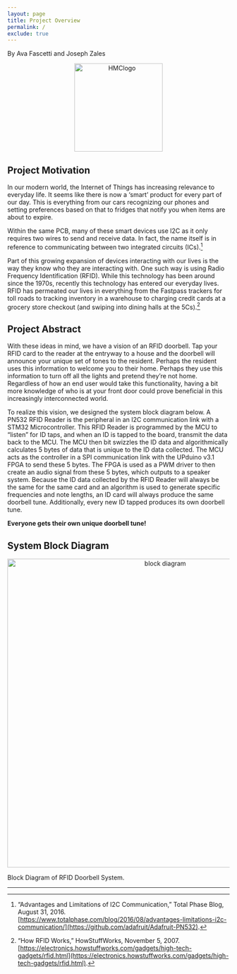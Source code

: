 ```yaml
---
layout: page
title: Project Overview
permalink: /
exclude: true
---
```

By Ava Fascetti and Joseph Zales

<div style="text-align: center">
  <img src="./assets/img/HMC_logo.png" alt="HMClogo" width="200" />
</div>

## Project Motivation
In our modern world, the Internet of Things has increasing relevance to everyday life. It seems like there is now a ‘smart’ product for every part of our day. This is everything from our cars recognizing our phones and setting preferences based on that to fridges that notify you when items are about to expire. 

Within the same PCB, many of these smart devices use I2C as it only requires two wires to send and receive data. In fact, the name itself is in reference to communicating between two integrated circuits (ICs).[^1]

Part of this growing expansion of devices interacting with our lives is the way they know who they are interacting with. One such way is using Radio Frequency Identification (RFID). While this technology has been around since the 1970s, recently this technology has entered our everyday lives. RFID has permeated our lives in everything from the Fastpass trackers for toll roads to tracking inventory in a warehouse to charging credit cards at a grocery store checkout (and swiping into dining halls at the 5Cs).[^2]

## Project Abstract
With these ideas in mind, we have a vision of an RFID doorbell. Tap your RFID card to the reader at the entryway to a house and the doorbell will announce your unique set of tones to the resident. Perhaps the resident uses this information to welcome you to their home. Perhaps they use this information to turn off all the lights and pretend they’re not home. Regardless of how an end user would take this functionality, having a bit more knowledge of who is at your front door could prove beneficial in this increasingly interconnected world.

To realize this vision, we designed the system block diagram below. A PN532 RFID Reader is the peripheral in an I2C communication link with a STM32 Microcontroller. This RFID Reader is programmed by the MCU to “listen” for ID taps, and when an ID is tapped to the board, transmit the data back to the MCU. The MCU then bit swizzles the ID data and algorithmically calculates 5 bytes of data that is unique to the ID data collected. The MCU acts as the controller in a SPI communication link with the UPduino v3.1 FPGA to send these 5 bytes. The FPGA is used as a PWM driver to then create an audio signal from these 5 bytes, which outputs to a speaker system. Because the ID data collected by the RFID Reader will always be the same for the same card and an algorithm is used to generate specific frequencies and note lengths, an ID card will always produce the same doorbell tune. Additionally, every new ID tapped produces its own doorbell tune.

**Everyone gets their own unique doorbell tune!**

## System Block Diagram

<div style="text-align: center">
  <img src="./assets/img/block_diagram.png" alt="block diagram" width="700" />
</div>

Block Diagram of RFID Doorbell System.

-------

[^1]:  “Advantages and Limitations of I2C Communication,” Total Phase Blog, August 31, 2016. [https://www.totalphase.com/blog/2016/08/advantages-limitations-i2c-communication/](https://github.com/adafruit/Adafruit-PN532).
[^2]: “How RFID Works,” HowStuffWorks, November 5, 2007. [https://electronics.howstuffworks.com/gadgets/high-tech-gadgets/rfid.html](https://electronics.howstuffworks.com/gadgets/high-tech-gadgets/rfid.html).
